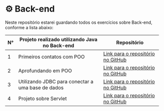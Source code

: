 # ⚙ Back-end 
Neste repositório estarei guardando todos os exercícios sobre Back-end, conforme a lista abaixo: 

|  N° | Projeto realizado utilizando Java no Back-end                                                                | Repositório |
| --- | ------------------------------------------------------------------------------------------------- | ---- |
| 1   | Primeiros contatos com POO | [Link para o repositório no GitHub](https://github.com/fabianojunior139/Academia-Java-Atos/tree/main/Back-end/Exercicio%201%20-%20Primeiros%20contatos%20com%20POO/Exercicio1_POO/src/Exercicios) |
| 2   | Aprofundando em POO | [Link para o repositório no GitHub](https://github.com/fabianojunior139/Academia-Java-Atos/tree/main/Back-end/Exercicio%202%20-%20Aprofundando%20em%20POO/Exercicio2_POO_Slides/src/Exercicios) |
| 3   | Utilizando JDBC para conectar a uma base de dados | [Link para o repositório no GitHub](https://github.com/fabianojunior139/Academia-Java-Atos/tree/main/Back-end/Exercicio%203%20-%20Utilizando%20JDBC%20para%20conectar%20a%20uma%20base%20de%20dados/JDBC/src/main/java) |
| 4   | Projeto sobre Servlet | [Link para o repositório no GitHub](https://github.com/fabianojunior139/projeto-servlet) |
